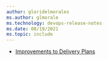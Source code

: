 ```yaml
---
author: gloridelmorales
ms.author: glmorale
ms.technology: devops-release-notes
ms.date: 08/19/2021
ms.topic: include
---
```


- [Improvements to Delivery Plans](#improvements-to-delivery-plans)